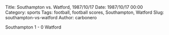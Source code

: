 Title: Southampton vs. Watford, 1987/10/17
Date: 1987/10/17 00:00
Category: sports
Tags: football, football scores, Southampton, Watford
Slug: southampton-vs-watford
Author: carbonero


Southampton 1 - 0 Watford
